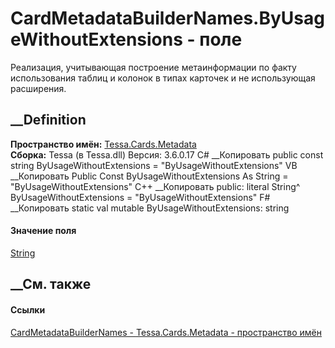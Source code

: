 # CardMetadataBuilderNames.ByUsageWithoutExtensions - поле
Реализация, учитывающая построение метаинформации по факту использования
таблиц и колонок в типах карточек и не использующая расширения.
## __Definition
 **Пространство имён:** [Tessa.Cards.Metadata](N_Tessa_Cards_Metadata.htm)  
 **Сборка:** Tessa (в Tessa.dll) Версия: 3.6.0.17
C# __Копировать
     public const string ByUsageWithoutExtensions = "ByUsageWithoutExtensions"
VB __Копировать
     Public Const ByUsageWithoutExtensions As String = "ByUsageWithoutExtensions"
C++ __Копировать
     public:
    literal String^ ByUsageWithoutExtensions = "ByUsageWithoutExtensions"
F# __Копировать
     static val mutable ByUsageWithoutExtensions: string
#### Значение поля
[String](https://learn.microsoft.com/dotnet/api/system.string)
##  __См. также
#### Ссылки
[CardMetadataBuilderNames -
](T_Tessa_Cards_Metadata_CardMetadataBuilderNames.htm)
[Tessa.Cards.Metadata - пространство имён](N_Tessa_Cards_Metadata.htm)
